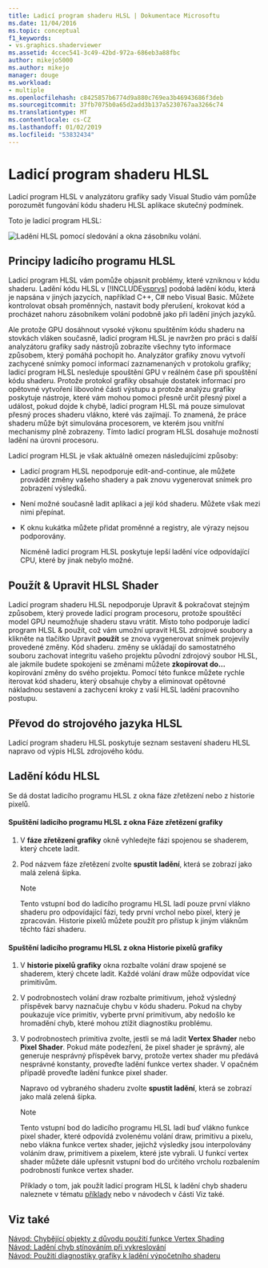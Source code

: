 ```yaml
---
title: Ladicí program shaderu HLSL | Dokumentace Microsoftu
ms.date: 11/04/2016
ms.topic: conceptual
f1_keywords:
- vs.graphics.shaderviewer
ms.assetid: 4ccec541-3c49-42bd-972a-686eb3a88fbc
author: mikejo5000
ms.author: mikejo
manager: douge
ms.workload:
- multiple
ms.openlocfilehash: c8425857b6774d9a880c769ea3b46943686f3deb
ms.sourcegitcommit: 37fb7075b0a65d2add3b137a5230767aa3266c74
ms.translationtype: MT
ms.contentlocale: cs-CZ
ms.lasthandoff: 01/02/2019
ms.locfileid: "53832434"
---
```

# <a name="hlsl-shader-debugger"></a>Ladicí program shaderu HLSL
Ladicí program HLSL v analyzátoru grafiky sady Visual Studio vám pomůže porozumět fungování kódu shaderu HLSL aplikace skutečný podmínek.  
  
 Toto je ladicí program HLSL:  
  
 ![Ladění HLSL pomocí sledování a okna zásobníku volání. ](media/gfx_diag_demo_hlsl_debugger_orientation.png "gfx_diag_demo_hlsl_debugger_orientation")  
  
## <a name="understanding-the-hlsl-debugger"></a>Principy ladicího programu HLSL  
 Ladicí program HLSL vám pomůže objasnit problémy, které vzniknou v kódu shaderu. Ladění kódu HLSL v [!INCLUDE[vsprvs](../../code-quality/includes/vsprvs_md.md)] podobá ladění kódu, která je napsána v jiných jazycích, například C++, C# nebo Visual Basic. Můžete kontrolovat obsah proměnných, nastavit body přerušení, krokovat kód a procházet nahoru zásobníkem volání podobně jako při ladění jiných jazyků.  
  
 Ale protože GPU dosáhnout vysoké výkonu spuštěním kódu shaderu na stovkách vláken současně, ladicí program HLSL je navržen pro práci s další analyzátoru grafiky sady nástrojů zobrazíte všechny tyto informace způsobem, který pomáhá pochopit ho. Analyzátor grafiky znovu vytvoří zachycené snímky pomocí informací zaznamenaných v protokolu grafiky; ladicí program HLSL nesleduje spouštění GPU v reálném čase při spouštění kódu shaderu. Protože protokol grafiky obsahuje dostatek informací pro opětovné vytvoření libovolné části výstupu a protože analýzu grafiky poskytuje nástroje, které vám mohou pomoci přesně určit přesný pixel a událost, pokud dojde k chybě, ladicí program HLSL má pouze simulovat přesný proces shaderu vlákno, které vás zajímají. To znamená, že práce shaderu může být simulována procesorem, ve kterém jsou vnitřní mechanismy plně zobrazeny. Tímto ladicí program HLSL dosahuje možností ladění na úrovni procesoru.  
  
 Ladicí program HLSL je však aktuálně omezen následujícími způsoby:  
  
- Ladicí program HLSL nepodporuje edit-and-continue, ale můžete provádět změny vašeho shadery a pak znovu vygenerovat snímek pro zobrazení výsledků.  
  
- Není možné současně ladit aplikaci a její kód shaderu. Můžete však mezi nimi přepínat.  
  
- K oknu kukátka můžete přidat proměnné a registry, ale výrazy nejsou podporovány.  
  
  Nicméně ladicí program HLSL poskytuje lepší ladění více odpovídající CPU, které by jinak nebylo možné.  
  
## <a name="hlsl-shader-edit--apply"></a>Použít & Upravit HLSL Shader  
 Ladicí program shaderu HLSL nepodporuje Upravit & pokračovat stejným způsobem, který provede ladicí program procesoru, protože spouštěcí model GPU neumožňuje shaderu stavu vrátit. Místo toho podporuje ladicí program HLSL & použít, což vám umožní upravit HLSL zdrojové soubory a klikněte na tlačítko Upravit **použít** se znova vygenerovat snímek projevily provedené změny. Kód shaderu. změny se ukládají do samostatného souboru zachovat integritu vašeho projektu původní zdrojový soubor HLSL, ale jakmile budete spokojeni se změnami můžete **zkopírovat do...**  kopírování změny do svého projektu. Pomocí této funkce můžete rychle iterovat kód shaderu, který obsahuje chyby a eliminovat opětovné nákladnou sestavení a zachycení kroky z vaší HLSL ladění pracovního postupu.  
  
## <a name="hlsl-disassembly"></a>Převod do strojového jazyka HLSL  
 Ladicí program shaderu HLSL poskytuje seznam sestavení shaderu HLSL napravo od výpis HLSL zdrojového kódu.  
  
## <a name="debugging-hlsl-code"></a>Ladění kódu HLSL  
 Se dá dostat ladicího programu HLSL z okna fáze zřetězení nebo z historie pixelů.  
  
#### <a name="to-start-the-hlsl-debugger-from-the-graphics-pipeline-stages-window"></a>Spuštění ladicího programu HLSL z okna Fáze zřetězení grafiky  
  
1.  V **fáze zřetězení grafiky** okně vyhledejte fázi spojenou se shaderem, který chcete ladit.  
  
2.  Pod názvem fáze zřetězení zvolte **spustit ladění**, která se zobrazí jako malá zelená šipka.  
  
    > [!NOTE]
    >  Tento vstupní bod do ladicího programu HLSL ladí pouze první vlákno shaderu pro odpovídající fázi, tedy první vrchol nebo pixel, který je zpracován. Historie pixelů můžete použít pro přístup k jiným vláknům těchto fází shaderu.  
  
#### <a name="to-start-the-hlsl-debugger-from-the-graphics-pixel-history"></a>Spuštění ladicího programu HLSL z okna Historie pixelů grafiky  
  
1. V **historie pixelů grafiky** okna rozbalte volání draw spojené se shaderem, který chcete ladit. Každé volání draw může odpovídat více primitivům.  
  
2. V podrobnostech volání draw rozbalte primitivum, jehož výsledný příspěvek barvy naznačuje chybu v kódu shaderu. Pokud na chyby poukazuje více primitiv, vyberte první primitivum, aby nedošlo ke hromadění chyb, které mohou ztížit diagnostiku problému.  
  
3. V podrobnostech primitiva zvolte, jestli se má ladit **Vertex Shader** nebo **Pixel Shader**. Pokud máte podezření, že pixel shader je správný, ale generuje nesprávný příspěvek barvy, protože vertex shader mu předává nesprávné konstanty, proveďte ladění funkce vertex shader. V opačném případě proveďte ladění funkce pixel shader.  
  
    Napravo od vybraného shaderu zvolte **spustit ladění**, která se zobrazí jako malá zelená šipka.  
  
   > [!NOTE]
   >  Tento vstupní bod do ladicího programu HLSL ladí buď vlákno funkce pixel shader, které odpovídá zvolenému volání draw, primitivu a pixelu, nebo vlákna funkce vertex shader, jejichž výsledky jsou interpolovány voláním draw, primitivem a pixelem, které jste vybrali. U funkcí vertex shader můžete dále upřesnit vstupní bod do určitého vrcholu rozbalením podrobností funkce vertex shader.  
  
   Příklady o tom, jak použít ladicí program HLSL k ladění chyb shaderu naleznete v tématu [příklady](graphics-diagnostics-examples.md) nebo v návodech v části Viz také.  
  
## <a name="see-also"></a>Viz také  
 [Návod: Chybějící objekty z důvodu použití funkce Vertex Shading](walkthrough-missing-objects-due-to-vertex-shading.md)   
 [Návod: Ladění chyb stínováním při vykreslování](walkthrough-debugging-rendering-errors-due-to-shading.md)   
 [Návod: Použití diagnostiky grafiky k ladění výpočetního shaderu](walkthrough-using-graphics-diagnostics-to-debug-a-compute-shader.md)